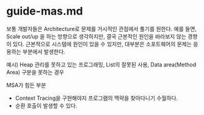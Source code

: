 # guide-mas.md

보통 개발자들은 Architecture로 문제를 거시적인 관점에서 풀기를 원한다.
예를 들면, Scale out/up 을 하는 방향으로 생각하지만, 결국 근본적인 원인을 바라보지 않는 경향이 있다.
근본적으로 시스템에 원인이 있을 수 있지만, 대부분은 소포트웨어의 문제는 응용하는 부분에서 발생한다.

예시)
Heap 관리를 못하고 있는 프로그래밍, List의 잘못된 사용, Data area(Method Area) 구분을 못하는 경우 

MSA가 힘든 부분

- Context Tracing을 구현해야지 프로그램의 맥락을 찾아다니기 수월하다.
- 순환 호출이 발생할 수 있다.
